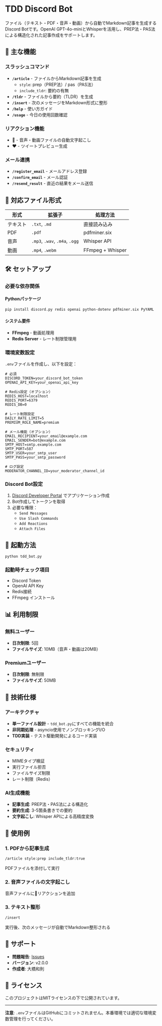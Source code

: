# TDD Discord Bot

ファイル（テキスト・PDF・音声・動画）から自動でMarkdown記事を生成するDiscord Botです。OpenAI GPT-4o-miniとWhisperを活用し、PREP法・PAS法による構造化された記事作成をサポートします。

## 🚀 主な機能

### スラッシュコマンド
- **`/article`** - ファイルからMarkdown記事を生成
  - `style`: prep（PREP法）/ pas（PAS法）
  - `include_tldr`: 要約の有無
- **`/tldr`** - ファイルから要約（TLDR）を生成
- **`/insert`** - 次のメッセージをMarkdown形式に整形
- **`/help`** - 使い方ガイド
- **`/usage`** - 今日の使用回数確認

### リアクション機能
- **🎤** - 音声・動画ファイルの自動文字起こし
- **❤️** - ツイートプレビュー生成

### メール連携
- **`/register_email`** - メールアドレス登録
- **`/confirm_email`** - メール認証
- **`/resend_result`** - 直近の結果をメール送信

## 📁 対応ファイル形式

| 形式 | 拡張子 | 処理方法 |
|------|---------|----------|
| テキスト | `.txt`, `.md` | 直接読み込み |
| PDF | `.pdf` | pdfminer.six |
| 音声 | `.mp3`, `.wav`, `.m4a`, `.ogg` | Whisper API |
| 動画 | `.mp4`, `.webm` | FFmpeg + Whisper |

## 🛠️ セットアップ

### 必要な依存関係

#### Pythonパッケージ
```bash
pip install discord.py redis openai python-dotenv pdfminer.six PyYAML
```

#### システム要件
- **FFmpeg** - 動画処理用
- **Redis Server** - レート制限管理用

### 環境変数設定

`.env`ファイルを作成し、以下を設定：

```env
# 必須
DISCORD_TOKEN=your_discord_bot_token
OPENAI_API_KEY=your_openai_api_key

# Redis設定（オプション）
REDIS_HOST=localhost
REDIS_PORT=6379
REDIS_DB=0

# レート制限設定
DAILY_RATE_LIMIT=5
PREMIUM_ROLE_NAME=premium

# メール機能（オプション）
EMAIL_RECIPIENT=your_email@example.com
EMAIL_SENDER=bot@example.com
SMTP_HOST=smtp.example.com
SMTP_PORT=587
SMTP_USER=your_smtp_user
SMTP_PASS=your_smtp_password

# ログ設定
MODERATOR_CHANNEL_ID=your_moderator_channel_id
```

### Discord Bot設定

1. [Discord Developer Portal](https://discord.com/developers/applications) でアプリケーション作成
2. Bot作成してトークンを取得
3. 必要な権限：
   - `Send Messages`
   - `Use Slash Commands`
   - `Add Reactions`
   - `Attach Files`

## 🚀 起動方法

```bash
python tdd_bot.py
```

### 起動時チェック項目
- Discord Token
- OpenAI API Key
- Redis接続
- FFmpeg インストール

## 📊 利用制限

### 無料ユーザー
- **日次制限**: 5回
- **ファイルサイズ**: 10MB（音声・動画は20MB）

### Premiumユーザー
- **日次制限**: 無制限
- **ファイルサイズ**: 50MB

## 🔧 技術仕様

### アーキテクチャ
- **単一ファイル設計** - `tdd_bot.py`にすべての機能を統合
- **非同期処理** - asyncio使用でノンブロッキングI/O
- **TDD実装** - テスト駆動開発によるコード実装

### セキュリティ
- MIMEタイプ検証
- 実行ファイル拒否
- ファイルサイズ制限
- レート制限（Redis）

### AI生成機能
- **記事生成**: PREP法・PAS法による構造化
- **要約生成**: 3-5箇条書きでの要約
- **文字起こし**: Whisper APIによる高精度変換

## 📝 使用例

### 1. PDFから記事生成
```
/article style:prep include_tldr:true
```
PDFファイルを添付して実行

### 2. 音声ファイルの文字起こし
音声ファイルに🎤リアクションを追加

### 3. テキスト整形
```
/insert
```
実行後、次のメッセージが自動でMarkdown整形される

## 🤝 サポート

- **問題報告**: [Issues](https://github.com/kazunori-Ohashi/sewasees-bot/issues)
- **バージョン**: v2.0.0
- **作成者**: 大橋和則

## 📄 ライセンス

このプロジェクトはMITライセンスの下で公開されています。

---

**注意**: `.env`ファイルはGitHubにコミットされません。本番環境では適切な環境変数管理を行ってください。